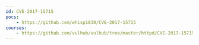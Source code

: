```yaml
---
id: CVE-2017-15715
pocs:
    - https://github.com/whisp1830/CVE-2017-15715
courses:
    - https://github.com/vulhub/vulhub/tree/master/httpd/CVE-2017-15715
---
```

